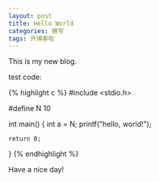 ```yaml
---
layout: post
title: Hello World
categories: 瞎写 
tags: 开博客啦
---
```


This is my new blog.

test code:

{% highlight c %}
#include <stdio.h>

#define N 10

int main()
{
	int a = N;
	printf("hello, world!");

	return 0;
}
{% endhighlight %}

Have a nice day!
